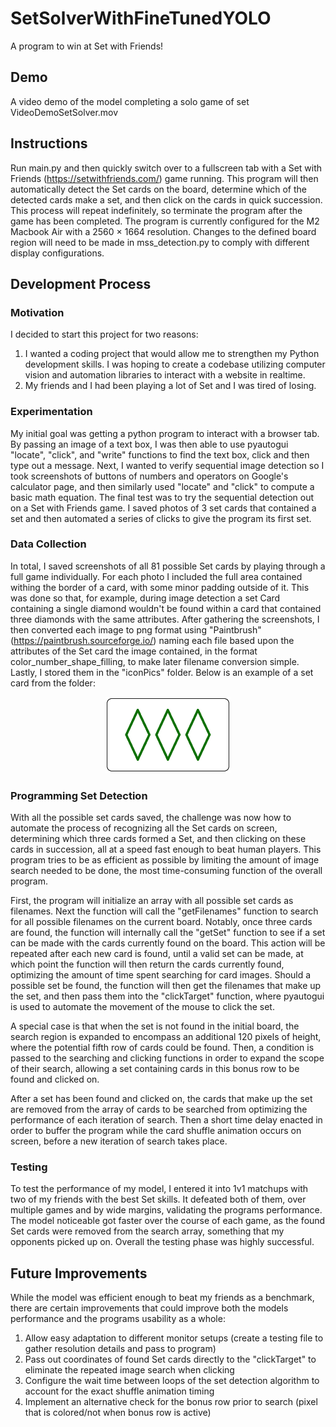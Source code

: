 # SetSolverWithFineTunedYOLO
A program to win at Set with Friends!

## Demo
A video demo of the model completing a solo game of set VideoDemoSetSolver.mov

## Instructions
Run main.py and then quickly switch over to a fullscreen tab with a Set with Friends (https://setwithfriends.com/) game running.
This program will then automatically detect the Set cards on the board, determine which of the detected cards make a set,
and then click on the cards in quick succession. This process will repeat indefinitely, so terminate the program after
the game has been completed. The program is currently configured for the M2 Macbook Air with a 2560 × 1664 resolution. 
Changes to the defined board region will need to be made in mss_detection.py to comply with different display configurations.

## Development Process

### Motivation
I decided to start this project for two reasons:
1. I wanted a coding project that would allow me to strengthen my Python development skills. I was hoping to create a codebase 
utilizing computer vision and automation libraries to interact with a website in realtime.
2. My friends and I had been playing a lot of Set and I was tired of losing.

### Experimentation
My initial goal was getting a python program to interact with a browser tab. By passing an image of a text box, I was
then able to use pyautogui "locate", "click", and "write" functions to find the text box, click and then type out a message.
Next, I wanted to verify sequential image detection so I took screenshots of buttons of numbers and operators on Google's 
calculator page, and then similarly used "locate" and "click" to compute a basic math equation. The final test was to try the
sequential detection out on a Set with Friends game. I saved photos of 3 set cards that contained a set and then automated a
series of clicks to give the program its first set.

### Data Collection
In total, I saved screenshots of all 81 possible Set cards by playing through a full game individually. For each photo I included
the full area contained withing the border of a card, with some minor padding outside of it. This was done so that, for example,
during image detection a set Card containing a single diamond wouldn't be found within a card that contained three diamonds with 
the same attributes. After gathering the screenshots, I then converted each image to png format using "Paintbrush" 
(https://paintbrush.sourceforge.io/) naming each file based upon the attributes of the Set card the image contained, in the format
color_number_shape_filling, to make later filename conversion simple. Lastly, I stored them in the "iconPics" folder. Below is
an example of a set card from the folder:


<p align="center">
  <img src="iconPics/green_three_diamond_empty.png" width="200" />
</p>

### Programming Set Detection
With all the possible set cards saved, the challenge was now how to automate the process of recognizing all the Set cards on
screen, determining which three cards formed a Set, and then clicking on these cards in succession, all at a speed fast enough
to beat human players. This program tries to be as efficient as possible by limiting the amount of image search needed to be done,
the most time-consuming function of the overall program. 

First, the program will initialize an array with all possible set cards as filenames. Next the function will call the
"getFilenames" function to search for all possible filenames on the current board. Notably, once three cards are found, the
function will internally call the "getSet" function to see if a set can be made with the cards currently found on the board.
This action will be repeated after each new card is found, until a valid set can be made, at which point the function will then return
the cards currently found, optimizing the amount of time spent searching for card images. Should a possible set be found, the function
will then get the filenames that make up the set, and then pass them into the "clickTarget" function, where pyautogui is used
to automate the movement of the mouse to click the set.

A special case is that when the set is not found in the initial board, the search region is expanded to encompass an additional
120 pixels of height, where the potential fifth row of cards could be found. Then, a condition is passed to the searching and clicking
functions in order to expand the scope of their search, allowing a set containing cards in this bonus row to be found and clicked on.

After a set has been found and clicked on, the cards that make up the set are removed from the array of cards to be searched from
optimizing the performance of each iteration of search. Then a short time delay enacted in order to buffer the program while the card
shuffle animation occurs on screen, before a new iteration of search takes place.

### Testing
To test the performance of my model, I entered it into 1v1 matchups with two of my friends with the best Set skills. It defeated
both of them, over multiple games and by wide margins, validating the programs performance. The model noticeable got faster over the course of each
game, as the found Set cards were removed from the search array, something that my opponents picked up on. Overall the testing
phase was highly successful.

## Future Improvements
While the model was efficient enough to beat my friends as a benchmark, there are certain improvements that could improve both
the models performance and the programs usability as a whole:

1. Allow easy adaptation to different monitor setups (create a testing file to gather resolution details and pass to program)
2. Pass out coordinates of found Set cards directly to the "clickTarget" to eliminate the repeated image search when clicking
3. Configure the wait time between loops of the set detection algorithm to account for the exact shuffle animation timing
4. Implement an alternative check for the bonus row prior to search (pixel that is colored/not when bonus row is active)

